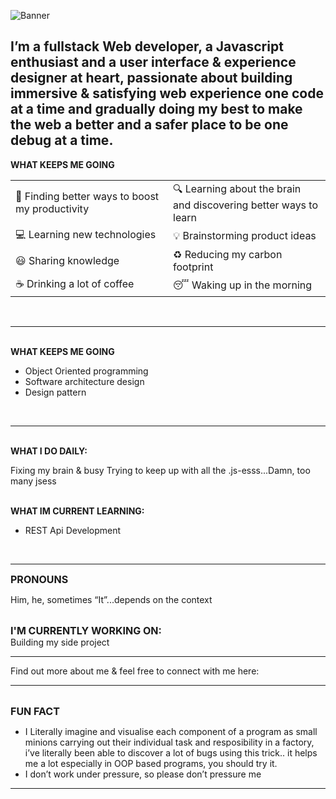![Banner](/assets/Github%20banner.gif)

I’m a fullstack Web developer, a Javascript enthusiast and a user interface & experience designer at heart, passionate about building immersive & satisfying web experience one code at a time and gradually doing my best to make the web a better and a safer place to be one debug at a time.
--------------------------


<span style="font-weight: bold;">
WHAT KEEPS ME GOING
</span>

<br/>

<table>
<tr>
<td width="33%">
🎯 Finding better ways to boost my productivity
</td>
<td width="33%">
🔍 Learning about the brain and discovering better ways to learn
</td>
</tr>
<tr>
<td width="33%">
💻 Learning new technologies
</td>
<td width="33%">
💡 Brainstorming product ideas
</td>
</tr>
<tr>
<td width="33%">
😃 Sharing knowledge
</td>
<td width="33%">
♻️ Reducing my carbon footprint
</td>
</tr>
<tr>
<td width="33%">
☕ Drinking a lot of coffee
</td>
<td width="33%">
😴 Waking up in the morning
</td>
</tr>
</table>
<br/>

--------------------------
<br/>
<span style="font-weight: bold;">
WHAT KEEPS ME GOING
</span>

<br/>

- Object Oriented programming
- Software architecture design
- Design pattern

<br/>

--------------------------

<br/>
<span style="font-weight: bold;">
WHAT I DO DAILY:
</span> 

<br/>

Fixing my brain & busy Trying to keep up with all the .js-esss...Damn, too many jsess

<br/>
<span style="font-weight: bold;">
WHAT IM CURRENT LEARNING:
</span> 

<br/>

- REST Api Development

<br/>

--------------------------

<span style="font-weight: bold; font-size: 16px">
PRONOUNS
</span> 
<br/>

Him, he, sometimes “It”...depends on the context

<br/>
<span style="font-weight: bold; font-size: 16px">
I'M CURRENTLY WORKING ON:
</span> 
<br/>
Building my side project 

--------------------------

Find out more about me & feel free to connect with me here:

--------------------------

<br/>
<span style="font-weight: bold; font-size: 16px">
FUN FACT
</span> 
<br/>

- I Literally imagine and visualise each component of a program as small minions carrying out their individual task and resposibility in a factory, i’ve literally been able to discover a lot of bugs using this trick.. it helps me a lot especially in OOP based programs, you should try it.
- I don’t work under pressure, so please don’t pressure me

--------------------------